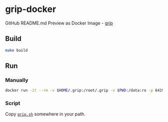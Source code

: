 # grip-docker

GitHub README.md Preview as Docker Image - [grip](https://github.com/joeyespo/grip)

## Build

```bash
make build
```

## Run


### Manually

```bash
docker run -it --rm -v $HOME/.grip:/root/.grip -v $PWD:/data:ro -p 6419:6419 menski/grip
```

### Script

Copy [`grip.sh`](grip.sh) somewhere in your path.
